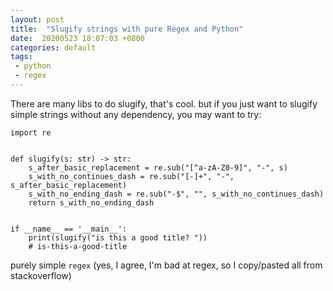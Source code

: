 ```yaml
---
layout: post
title:  "Slugify strings with pure Regex and Python"
date:  20200523 18:07:03 +0800
categories: default 
tags:
 - python
 - regex
---
```


There are many libs to do slugify, that's cool. but if you just want to slugify simple strings without any dependency, you may want to try:

```
import re


def slugify(s: str) -> str:
    s_after_basic_replacement = re.sub("[^a-zA-Z0-9]", "-", s)
    s_with_no_continues_dash = re.sub("[-]+", "-", s_after_basic_replacement)
    s_with_no_ending_dash = re.sub("-$", "", s_with_no_continues_dash)
    return s_with_no_ending_dash


if __name__ == '__main__':
    print(slugify("is this a good title? "))
    # is-this-a-good-title

```

purely simple `regex` (yes, I agree, I'm bad at regex, so I copy/pasted all from stackoverflow)


